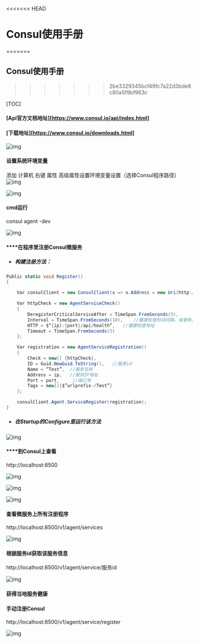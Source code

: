 <<<<<<< HEAD
# **Consul使用手册**
=======
## **Consul使用手册**
>>>>>>> 2be3329345bcf49fc7a22d3bde8c80a5f9bf963c



[TOC]



#### [Api官方文档地址][https://www.consul.io/api/index.html]

#### [下载地址][https://www.consul.io/downloads.html]

![img](https://github.com/Canaban0305/Documents/blob/master/Images/Consul-1.jpg?raw=true) 

#### 设置系统环境变量

添加 计算机 右键 属性 高级属性设置环境变量设置（选择Consul程序路径）![img](https://github.com/Canaban0305/Documents/blob/master/Images/Consul-2.jpg?raw=true) 



![img](https://github.com/Canaban0305/Documents/blob/master/Images/Consul-3.png?raw=true) 

#### cmd运行

consul agent -dev

![img](https://github.com/Canaban0305/Documents/blob/master/Images/Consul-4.png?raw=true) 

 

#### ****在程序里注册Consul微服务

- ##### 构建注册方法：

~~~c#
Public static void Register()
{

	Var consulClient = new ConsulClient(x => x.Address = new Uri(http://localhost:8500));	//请求注册的Consul地址

	Var httpCheck = new AgentServiceCheck()
	{
        DeregisterCriticalServiceAfter = TimeSpan.FromSeconds(5),		//服务启动多久后注册
        Interval = TimeSpan.FromSeconds(10),	//健康检查时间间隔，或者称之为心跳间隔
        HTTP = $“{ip}:{port}/api/health”,	//健康检查地址
        Timeout = TimeSpan.FromSeconds(5)
	};

	Var registration = new AgentServiceRegistration()
	{
        Check = new[] {httpCheck},
        ID = Guid.NewGuid.ToString(),	//服务id
        Name = “Test”,	//服务名称
        Address = ip,	//服务IP地址
        Port = port,	 //端口号
        Tags = new[]{$”urlprefix-/Test”}
	};

	consulClient.Agent.ServiceRegister(registration);
}

~~~



- ##### 在Startup的Configure里运行该方法

![img](https://github.com/Canaban0305/Documents/blob/master/Images/Consul-5.png?raw=true) 

#### ****到Consul上查看

http://localhost:8500

![img](https://github.com/Canaban0305/Documents/blob/master/Images/Consul-6.png?raw=true) 

![img](https://github.com/Canaban0305/Documents/blob/master/Images/Consul-7.png?raw=true) 

![img](https://github.com/Canaban0305/Documents/blob/master/Images/Consul-7_2.png?raw=true) 

 

#### 查看微服务上所有注册程序

http://localhost:8500/v1/agent/services

![img](https://github.com/Canaban0305/Documents/blob/master/Images/Consul-8.png?raw=true) 

#### 根据服务id获取该服务信息

http://localhost:8500/v1/agent/service/服务id

![img](https://github.com/Canaban0305/Documents/blob/master/Images/Consul-9.png?raw=true) 

 

#### ****获得当地服务健康****



#### 手动注册Consul

http://localhost:8500/v1/agent/service/register

![img](https://github.com/Canaban0305/Documents/blob/master/Images/Consul-10.jpg?raw=true) 





